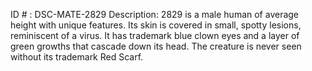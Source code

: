 ID # : DSC-MATE-2829
Description: 2829 is a male human of average height with unique features. Its skin is covered in small, spotty lesions, reminiscent of a virus. It has trademark blue clown eyes and a layer of green growths that cascade down its head. The creature is never seen without its trademark Red Scarf. 